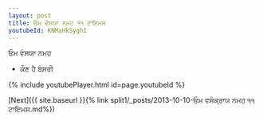 ```yaml
---
layout: post
title: ਓਮ ਵੰਸਯਾ ਨਮਹ ੧੧ ਟਾਇਮਸ
youtubeId: KNMaHkSyghI
---
```

 
 
 ਓਮ ਵੰਸਯਾ ਨਮਹ  
 
 -  ਕੌਣ ਹੈ ਬੰਸਰੀ 
 
  
 
  
 
 
 
 
 
 


{% include youtubePlayer.html id=page.youtubeId %}
 
[Next]({{ site.baseurl }}{% link  split1/_posts/2013-10-10-ਓਮ ਵਸੰਕ੍ਰਾਯ ਨਮਹ ੧੧ ਟਾਇਮਸ.md%})
 
